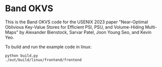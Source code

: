 # Band OKVS

This is the Band OKVS code for the USENIX 2023 paper "Near-Optimal Oblivious Key-Value Stores for Efficient PSI, PSU, and Volume-Hiding Multi-Maps" by Alexander Bienstock, Sarvar Patel, Joon Young Seo, and Kevin Yeo.

To build and run the example code in linux:

```
python build.py
./out/build/linux/frontend/frontend
```
